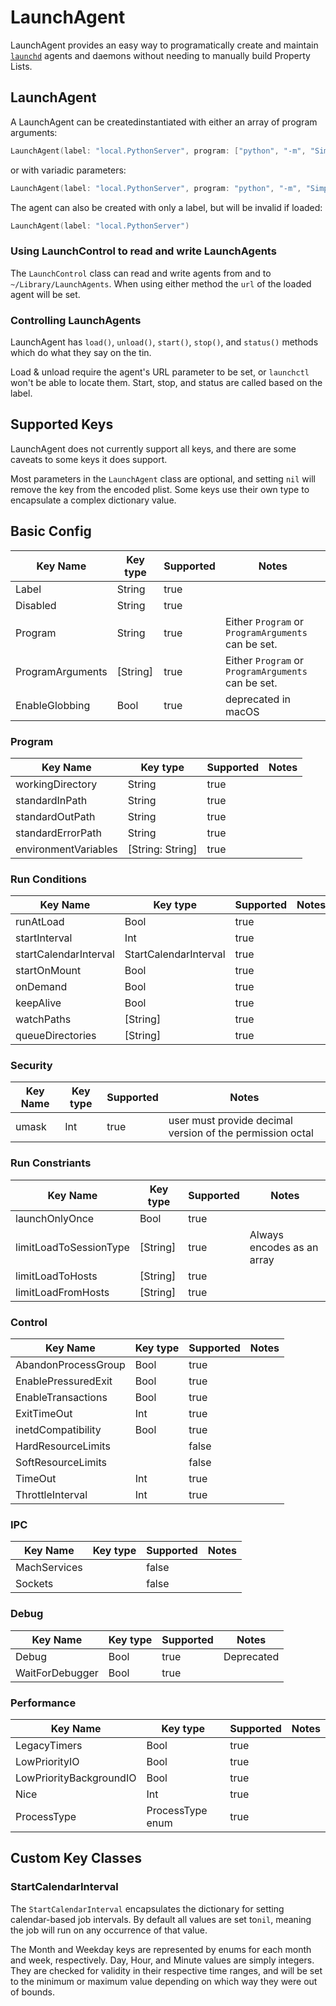 # LaunchAgent

LaunchAgent provides an easy way to programatically create and maintain [`launchd`][launchd] agents and daemons without needing to manually build Property Lists. 

[launchd]: http://www.launchd.info

## LaunchAgent

A LaunchAgent can be createdinstantiated with either an array of program arguments:
```swift
LaunchAgent(label: "local.PythonServer", program: ["python", "-m", "SimpleHTTPServer", "8000"])
```

or with variadic parameters:
```swift
LaunchAgent(label: "local.PythonServer", program: "python", "-m", "SimpleHTTPServer", "8000")
```

The agent can also be created with only a label, but will be invalid if loaded:
```swift
LaunchAgent(label: "local.PythonServer")
```

### Using LaunchControl to read and write LaunchAgents

The `LaunchControl` class can read and write agents from and to `~/Library/LaunchAgents`. 
When using either method the `url` of the loaded agent will be set. 

### Controlling LaunchAgents

LaunchAgent has `load()`, `unload()`, `start()`, `stop()`, and `status()` methods which do what they say on the tin. 

Load & unload require the agent's URL parameter to be set, or `launchctl` won't be able to locate them. 
Start, stop, and status are called based on the label. 


## Supported Keys

LaunchAgent does not currently support all keys, and there are some caveats to some keys it does support. 

Most parameters in the `LaunchAgent` class are optional, and setting `nil` will remove the key from the encoded plist. 
Some keys use their own type to encapsulate a complex dictionary value.

## Basic Config
| Key Name         | Key type | Supported | Notes |
|------------------|----------|-----------|-------|
| Label            | String   | true      | |
| Disabled         | String   | true      | |
| Program          | String   | true      | Either `Program` or `ProgramArguments` can be set. |
| ProgramArguments | [String] | true      | Either `Program` or `ProgramArguments` can be set. |
| EnableGlobbing   | Bool     | true      | deprecated in macOS |

### Program
| Key Name             | Key type         | Supported | Notes |
|----------------------|------------------|-----------|-------|
| workingDirectory     | String           | true      | |
| standardInPath       | String           | true      | |
| standardOutPath      | String           | true      | |
| standardErrorPath    | String           | true      | |
| environmentVariables | [String: String] | true      | |

### Run Conditions
| Key Name              | Key type              | Supported | Notes |
|-----------------------|-----------------------|-----------|-------|
| runAtLoad             | Bool                  | true     | |
| startInterval         | Int                   | true     | |
| startCalendarInterval | StartCalendarInterval | true     | |
| startOnMount          | Bool                  | true     | |
| onDemand              | Bool                  | true     | |
| keepAlive             | Bool                  | true     | |
| watchPaths            | [String]              | true     | |
| queueDirectories      | [String]              | true     | |

### Security
| Key Name | Key type | Supported | Notes |
|----------|----------|-----------|-------|
| umask    | Int      | true      | user must provide decimal version of the permission octal |

### Run Constriants
| Key Name               | Key type | Supported | Notes |
|------------------------|----------|-----------|-------|
| launchOnlyOnce         | Bool     | true      | |
| limitLoadToSessionType | [String] | true      | Always encodes as an array |
| limitLoadToHosts       | [String] | true      | |
| limitLoadFromHosts     | [String] | true      | |


### Control
| Key Name            | Key type | Supported | Notes |
|---------------------|----------|-----------|-------|
| AbandonProcessGroup | Bool     | true      |       |
| EnablePressuredExit | Bool     | true      |       |
| EnableTransactions  | Bool     | true      |       |
| ExitTimeOut         | Int      | true      |       |
| inetdCompatibility  | Bool     | true      |       |
| HardResourceLimits  |          | false     |       |
| SoftResourceLimits  |          | false     |       |
| TimeOut             | Int      | true      |       |
| ThrottleInterval    | Int      | true      |       |

### IPC
| Key Name     | Key type | Supported | Notes |
|--------------|----------|-----------|-------|
| MachServices |          | false     |       |
| Sockets      |          | false     |       |


### Debug
| Key Name        | Key type | Supported | Notes |
|-----------------|----------|-----------|-------|
| Debug           | Bool     | true      | Deprecated |
| WaitForDebugger | Bool     | true      |            |

### Performance
| Key Name                | Key type         | Supported | Notes |
|-------------------------|------------------|-----------|-------|
| LegacyTimers            | Bool             | true      | |
| LowPriorityIO           | Bool             | true      | |
| LowPriorityBackgroundIO | Bool             | true      | |
| Nice                    | Int              | true      | |
| ProcessType             | ProcessType enum | true      | |


## Custom Key Classes

### StartCalendarInterval

The `StartCalendarInterval` encapsulates the dictionary for setting calendar-based job intervals. 
By default all values are set to`nil`, meaning the job will run on any occurrence of that value. 

The Month and Weekday keys are represented by enums for each month and week, respectively. 
Day, Hour, and Minute values are simply integers. They are checked for validity in their 
respective time ranges, and will be set to the minimum or maximum value depending on which way they were out of bounds. 

